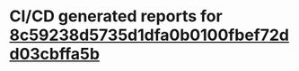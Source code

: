 # CI/CD generated reports for [8c59238d5735d1dfa0b0100fbef72dd03cbffa5b](https://github.com/hydephp/develop/commit/8c59238d5735d1dfa0b0100fbef72dd03cbffa5b)
